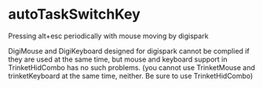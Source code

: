# autoTaskSwitchKey
Pressing alt+esc periodically with mouse moving by digispark

DigiMouse and DigiKeyboard designed for digispark cannot be complied if they are used at the same time,
but mouse and keyboard support in TrinketHidCombo has no such problems.
(you cannot use TrinketMouse and trinketKeyboard at the same time, neither. Be sure to use TrinketHidCombo)
